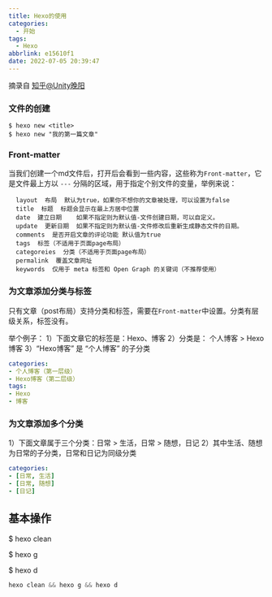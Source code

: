 ```yaml
---
title: Hexo的使用
categories:
  - 开始
tags:
  - Hexo
abbrlink: e15610f1
date: 2022-07-05 20:39:47
---
```


摘录自 [知乎@Unity晚阳](https://zhuanlan.zhihu.com/p/156915260)

<!--more-->

### 文件的创建

```text
$ hexo new <title>
$ hexo new "我的第一篇文章"
```

### Front-matter

当我们创建一个md文件后，打开后会看到一些内容，这些称为`Front-matter`，它是文件最上方以 `---` 分隔的区域，用于指定个别文件的变量，举例来说：

```
  layout  布局  默认为true，如果你不想你的文章被处理，可以设置为false
  title  标题  标题会显示在最上方居中位置     
  date  建立日期    如果不指定则为默认值-文件创建日期，可以自定义。
  update  更新日期  如果不指定则为默认值-文件修改后重新生成静态文件的日期。
  comments  是否开启文章的评论功能 默认值为true
  tags  标签（不适用于页面page布局）
  categoreies  分类（不适用于页面page布局）
  permalink  覆盖文章网址
  keywords  仅用于 meta 标签和 Open Graph 的关键词（不推荐使用）
```

### 为文章添加分类与标签

只有文章（post布局）支持分类和标签，需要在`Front-matter`中设置。分类有层级关系，标签没有。

举个例子：
1）下面文章它的标签是：Hexo、博客
2）分类是： 个人博客 > Hexo博客
3）“Hexo博客” 是 “个人博客” 的子分类

```yaml
categories:
- 个人博客（第一层级）
- Hexo博客（第二层级）
tags:
- Hexo
- 博客
```

### 为文章添加多个分类

1）下面文章属于三个分类：日常 > 生活，日常 > 随想，日记
2）其中生活、随想为日常的子分类，日常和日记为同级分类

```yaml
categories:
- [日常, 生活]
- [日常, 随想]
- [日记]
```

## 基本操作

$ hexo clean

$ hexo g

$ hexo d

```csharp
hexo clean && hexo g && hexo d
```

